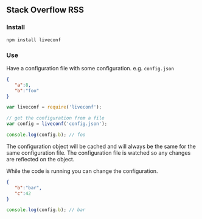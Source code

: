 ## Stack Overflow RSS

### Install

    npm install liveconf

### Use

Have a configuration file with some configuration. e.g. `config.json`

```json
{
   "a":8,
   "b":"foo"
}
```

```javascript
var liveconf = require('liveconf');

// get the configuration from a file
var config = liveconf('config.json');

console.log(config.b); // foo 
```

The configuration object will be cached and will always be the same for the same configuration file. The configuration file is watched so any changes are reflected on the object.

While the code is running you can change the configuration.

```json
{
   "b":"bar",
   "c":42
}
```

```javascript
console.log(config.b); // bar
```

